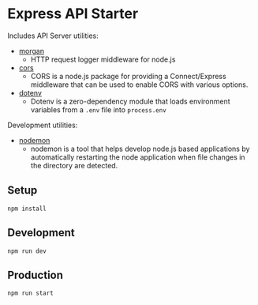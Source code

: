 # Express API Starter

Includes API Server utilities:

- [morgan](https://www.npmjs.com/package/morgan)
  - HTTP request logger middleware for node.js
- [cors](https://www.npmjs.com/package/cors)
  - CORS is a node.js package for providing a Connect/Express middleware that can be used to enable CORS with various options.
- [dotenv](https://www.npmjs.com/package/dotenv)
  - Dotenv is a zero-dependency module that loads environment variables from a `.env` file into `process.env`

Development utilities:

- [nodemon](https://www.npmjs.com/package/nodemon)
  - nodemon is a tool that helps develop node.js based applications by automatically restarting the node application when file changes in the directory are detected.

## Setup

```
npm install
```

## Development

```
npm run dev
```

## Production

```
npm run start
```
